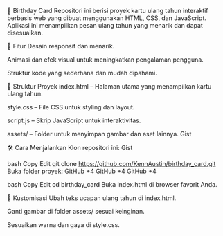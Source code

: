 🎉 Birthday Card
Repositori ini berisi proyek kartu ulang tahun interaktif berbasis web yang dibuat menggunakan HTML, CSS, dan JavaScript. Aplikasi ini menampilkan pesan ulang tahun yang menarik dan dapat disesuaikan.​

🚀 Fitur
Desain responsif dan menarik.

Animasi dan efek visual untuk meningkatkan pengalaman pengguna.

Struktur kode yang sederhana dan mudah dipahami.​

📁 Struktur Proyek
index.html – Halaman utama yang menampilkan kartu ulang tahun.

style.css – File CSS untuk styling dan layout.

script.js – Skrip JavaScript untuk interaktivitas.

assets/ – Folder untuk menyimpan gambar dan aset lainnya.​
Gist

🛠️ Cara Menjalankan
Klon repositori ini:​
Gist

bash
Copy
Edit
git clone https://github.com/KennAustin/birthday_card.git
Buka folder proyek:​
GitHub
+4
GitHub
+4
GitHub
+4

bash
Copy
Edit
cd birthday_card
Buka index.html di browser favorit Anda.​

🎨 Kustomisasi
Ubah teks ucapan ulang tahun di index.html.

Ganti gambar di folder assets/ sesuai keinginan.

Sesuaikan warna dan gaya di style.css.​
